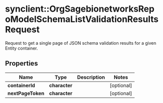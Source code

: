 # synclient::OrgSagebionetworksRepoModelSchemaListValidationResultsRequest

Request to get a single page of JSON schema validation results for a given Entity container.

## Properties
Name | Type | Description | Notes
------------ | ------------- | ------------- | -------------
**containerId** | **character** |  | [optional] 
**nextPageToken** | **character** |  | [optional] 


